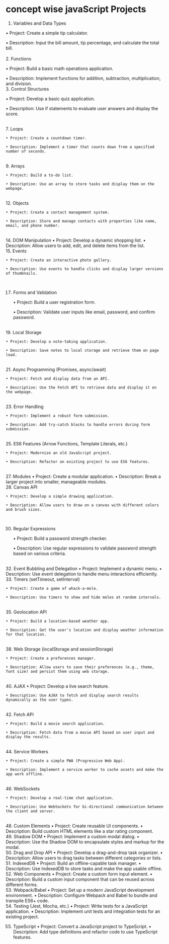 # concept wise javaScript Projects    


1. Variables and Data Types
   
• Project: Create a simple tip calculator.

• Description: Input the bill amount, tip percentage, and calculate the total bill.
 </br>  
2. Functions
   
• Project: Build a basic math operations application.

• Description: Implement functions for addition, subtraction, multiplication, and division.
</br> 
3. Control Structures

 • Project: Develop a basic quiz application.

 • Description: Use if statements to evaluate user answers and display the score.

  </br> 
7. Loops
   
    • Project: Create a countdown timer.
   
    • Description: Implement a timer that counts down from a specified number of seconds.
</br> 
9. Arrays
    
    • Project: Build a to-do list.
    
    • Description: Use an array to store tasks and display them on the webpage.

</br> 
12. Objects
    
    • Project: Create a contact management system.
    
    • Description: Store and manage contacts with properties like name, email, and phone number.
</br> 
14. DOM Manipulation
    • Project: Develop a dynamic shopping list.
    • Description: Allow users to add, edit, and delete items from the list.
</br> 
15. Events
    
    • Project: Create an interactive photo gallery.
    
    • Description: Use events to handle clicks and display larger versions of thumbnails.
</br> 

17. Forms and Validation
    
    • Project: Build a user registration form.
    
    • Description: Validate user inputs like email, password, and confirm password.
</br> 
19. Local Storage
    
    • Project: Develop a note-taking application.
    
    • Description: Save notes to local storage and retrieve them on page load.
</br> 
21. Async Programming (Promises, async/await)
    
    • Project: Fetch and display data from an API.
    
    • Description: Use the Fetch API to retrieve data and display it on the webpage.
</br> 
23. Error Handling
    
    • Project: Implement a robust form submission.
    
    • Description: Add try-catch blocks to handle errors during form submission.
</br> 
25. ES6 Features (Arrow Functions, Template Literals, etc.)

    
    • Project: Modernize an old JavaScript project.
    
    • Description: Refactor an existing project to use ES6 features.
</br> 
 27. Modules
    • Project: Create a modular application.
    • Description: Break a larger project into smaller, manageable modules.   
</br> 
28. Canvas API

    
    • Project: Develop a simple drawing application.
    
    • Description: Allow users to draw on a canvas with different colors and brush sizes.
</br> 

30. Regular Expressions

    
    • Project: Build a password strength checker.
    
    • Description: Use regular expressions to validate password strength based on various criteria.
</br> 
32. Event Bubbling and Delegation
    • Project: Implement a dynamic menu.
    • Description: Use event delegation to handle menu interactions efficiently.
</br> 
33. Timers (setTimeout, setInterval)
    
    • Project: Create a game of whack-a-mole.
    
    • Description: Use timers to show and hide moles at random intervals.
</br> 
35. Geolocation API
 
    • Project: Build a location-based weather app.
    
    • Description: Get the user's location and display weather information for that location.
</br> 
38. Web Storage (localStorage and sessionStorage)
    
    • Project: Create a preferences manager.
    
    • Description: Allow users to save their preferences (e.g., theme, font size) and persist them using web storage.
</br> 
 40. AJAX
    • Project: Develop a live search feature.
    
    • Description: Use AJAX to fetch and display search results dynamically as the user types.
</br> 
42. Fetch API
    
    • Project: Build a movie search application.
    
    • Description: Fetch data from a movie API based on user input and display the results.
</br> 
44. Service Workers

    
    • Project: Create a simple PWA (Progressive Web App).
    
    • Description: Implement a service worker to cache assets and make the app work offline.
</br> 
46. WebSockets
    
    • Project: Develop a real-time chat application.
    
    • Description: Use WebSockets for bi-directional communication between the client and server.
</br> 
48. Custom Elements
    • Project: Create reusable UI components.
    • Description: Build custom HTML elements like a star rating component.
</br> 
49. Shadow DOM
    • Project: Implement a custom modal dialog.
    • Description: Use the Shadow DOM to encapsulate styles and markup for the modal.
</br> 
50. Drag and Drop API
    • Project: Develop a drag-and-drop task organizer.
    • Description: Allow users to drag tasks between different categories or lists.
</br> 
51. IndexedDB
    • Project: Build an offline-capable task manager.
    • Description: Use IndexedDB to store tasks and make the app usable offline.
</br> 
52. Web Components
    • Project: Create a custom form input element.
    • Description: Build a custom input component that can be reused across different forms.
</br> 
53. Webpack/Babel
    • Project: Set up a modern JavaScript development environment.
    • Description: Configure Webpack and Babel to bundle and transpile ES6+ code.
</br> 
54. Testing (Jest, Mocha, etc.)
    • Project: Write tests for a JavaScript application.
    • Description: Implement unit tests and integration tests for an existing project.
</br> 

55. TypeScript
    • Project: Convert a JavaScript project to TypeScript.
    • Description: Add type definitions and refactor code to use TypeScript features.
